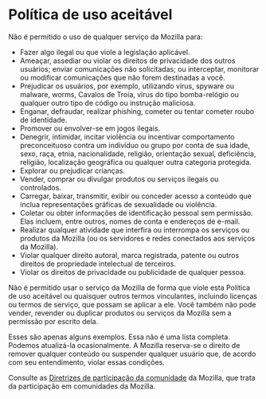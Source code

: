 # Política de uso aceitável

Não é permitido o uso de qualquer serviço da Mozilla para:

* Fazer algo ilegal ou que viole a legislação aplicável.
* Ameaçar, assediar ou violar os direitos de privacidade dos outros usuários; enviar comunicações não solicitadas; ou interceptar, monitorar ou modificar comunicações que não forem destinadas a você.
* Prejudicar os usuários, por exemplo, utilizando vírus, spyware ou malware, worms, Cavalos de Troia, vírus do tipo bomba-relógio ou qualquer outro tipo de código ou instrução maliciosa.
* Enganar, defraudar, realizar phishing, cometer ou tentar cometer roubo de identidade.
* Promover ou envolver-se em jogos ilegais.
* Denegrir, intimidar, incitar violência ou incentivar comportamento preconceituoso contra um indivíduo ou grupo por conta de sua idade, sexo, raça, etnia, nacionalidade, religião, orientação sexual, deficiência, religião, localização geográfica ou qualquer outra categoria protegida.
* Explorar ou prejudicar crianças.
* Vender, comprar ou divulgar produtos ou serviços ilegais ou controlados.
* Carregar, baixar, transmitir, exibir ou conceder acesso a conteúdo que inclua representações gráficas de sexualidade ou violência.
* Coletar ou obter informações de identificação pessoal sem permissão. Elas incluem, entre outros, nomes de conta e endereços de e-mail.
* Realizar qualquer atividade que interfira ou interrompa os serviços ou produtos da Mozilla (ou os servidores e redes conectados aos serviços da Mozilla).
* Violar qualquer direito autoral, marca registrada, patente ou outros direitos de propriedade intelectual de terceiros.
* Violar os direitos de privacidade ou publicidade de qualquer pessoa.

Não é permitido usar o serviço da Mozilla de forma que viole esta Política de uso aceitável ou quaisquer outros termos vinculantes, incluindo licenças ou termos de serviço, que possam se aplicar a ele. Você também não pode vender, revender ou duplicar produtos ou serviços da Mozilla sem a permissão por escrito dela.

Esses são apenas alguns exemplos. Essa não é uma lista completa. Podemos atualizá-la ocasionalmente. A Mozilla reserva-se o direito de remover qualquer conteúdo ou suspender qualquer usuário que, de acordo com seu entendimento, violar essas condições.

Consulte as [Diretrizes de participação da comunidade](https://www.mozilla.org/about/governance/policies/participation/) da Mozilla, que trata da participação em comunidades da Mozilla.
